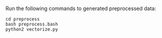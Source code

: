 Run the following commands to generated preprocessed data:

```
cd preprocess
bash preprocess.bash
python2 vectorize.py
```